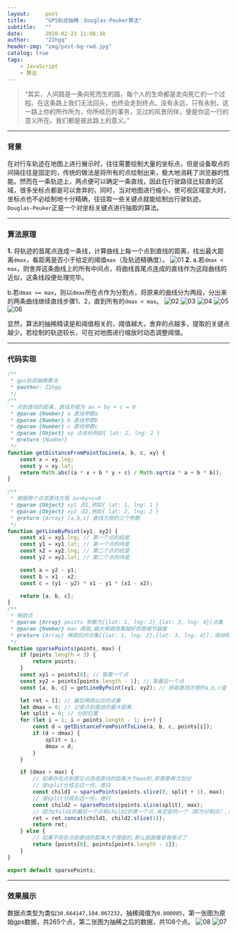 ```yaml
---
layout:     post
title:      "GPS轨迹抽稀：Douglas-Peuker算法"
subtitle:   ""
date:       2020-02-23 11:08:38
author:     "Z1hgq"
header-img: "img/post-bg-rwd.jpg"
catalog: true
tags:
    - JavaScript
    - 算法
---
```


> “其实，人间路是一条向死而生的路，每个人的生命都是走向死亡的一个过程。在这条路上我们无法回头，也终会走到终点。没有永远，只有永别。这一路上你的所作所为，你所经历的事务，见过的风景同伴，便是你这一行的意义所在。我们都是彼此路上的意义。”

---
### 背景

在对行车轨迹在地图上进行展示时，往往需要绘制大量的坐标点，但是设备取点的间隔往往是固定的，传统的做法是将所有的点绘制出来，极大地消耗了浏览器的性能。然而在一条轨迹上，两点便可以确定一条直线，因此在行驶路径比较直的区域，很多坐标点都是可以舍弃的，同时，当对地图进行缩小，使可视区域变大时，坐标点也不必绘制地十分精确，往往取一些关键点就能绘制出行驶轨迹。`Douglas-Peuker`正是一个对坐标关键点进行抽取的算法。

---
### 算法原理

**1.**  将轨迹的首尾点连成一条线，计算曲线上每一个点到直线的距离，找出最大距离`dmax`，看距离是否小于给定的阈值`max`（及轨迹精确度）。
   ![01](/img/20200223/01.png)
**2.**  a.若`dmax < max`，则舍弃这条曲线上的所有中间点，将曲线首尾点连成的直线作为这段曲线的近似，这条线段便处理完毕。

   b.若`dmax >= max`，则以`dmax`所在点作为分割点，将原来的曲线分为两段，分出来的两条曲线继续直线步骤1、2，直到所有的`dmax < max`。
   ![02](/img/20200223/02.png)
   ![03](/img/20200223/03.png)
   ![04](/img/20200223/04.png)
   ![05](/img/20200223/05.png)
   ![06](/img/20200223/06.png)

显然，算法的抽稀精读是和阈值相关的，阈值越大，舍弃的点越多，提取的关键点越少。若绘制的轨迹较长，可在对地图进行缩放时动态调整阈值。

---
### 代码实现

```js
/**
 * gps轨迹抽稀算法
 * @author: Z1hgq
 */
/**
 * 点到直线的距离，直线方程为 ax + by + c = 0
 * @param {Number} a 直线参数a
 * @param {Number} b 直线参数b
 * @param {Number} c 直线参数c
 * @param {Object} xy 点坐标例如{ lat: 2, lng: 2 }
 * @return {Number}
 */
function getDistanceFromPointToLine(a, b, c, xy) {
    const x = xy.lng;
    const y = xy.lat;
    return Math.abs((a * x + b * y + c) / Math.sqrt(a * a + b * b));
}

/**
 * 根据两个点求直线方程 ax+by+c=0
 * @param {Object} xy1 点1,例如{ lat: 1, lng: 1 }
 * @param {Object} xy2 点2,例如{ lat: 2, lng: 2 }
 * @return {Array} [a,b,c] 直线方程的三个参数
 */
function getLineByPoint(xy1, xy2) {
    const x1 = xy1.lng; // 第一个点的经度
    const y1 = xy1.lat; // 第一个点的纬度
    const x2 = xy2.lng; // 第二个点的经度
    const y2 = xy2.lat; // 第二个点的纬度

    const a = y2 - y1;
    const b = x1 - x2;
    const c = (y1 - y2) * x1 - y1 * (x1 - x2);

    return [a, b, c];
}
/**
 * 稀疏点
 * @param {Array} points 参数为[{lat: 1, lng: 2},{lat: 3, lng: 4}]点集
 * @param {Number} max 阈值,越大稀疏效果越好但是细节越差
 * @return {Array} 稀疏后的点集[{lat: 1, lng: 2},{lat: 3, lng: 4}]，保持和输入点集的顺序一致
 */
function sparsePoints(points, max) {
    if (points.length < 3) {
        return points;
    }
    const xy1 = points[0]; // 取第一个点
    const xy2 = points[points.length - 1]; // 取最后一个点
    const [a, b, c] = getLineByPoint(xy1, xy2); // 获取直线方程的a,b,c值

    let ret = []; // 最后稀疏以后的点集
    let dmax = 0; // 记录点到直线的最大距离
    let split = 0; // 分割位置
    for (let i = 1; i < points.length - 1; i++) {
        const d = getDistanceFromPointToLine(a, b, c, points[i]);
        if (d > dmax) {
            split = i;
            dmax = d;
        }
    }

    if (dmax > max) {
        // 如果存在点到首位点连成直线的距离大于max的,即需要再次划分
        // 按split分成左边一份，递归
        const child1 = sparsePoints(points.slice(0, split + 1), max);
        // 按split分成右边一份，递归
        const child2 = sparsePoints(points.slice(split), max);
        // 因为child1的最后一个点和child2的第一个点,肯定是同一个（即为分割点）,合并的时候,需要注意一下
        ret = ret.concat(child1, child2.slice(1));
        return ret;
    } else {
        // 如果不存在点到直线的距离大于阈值的,那么就直接是首尾点了
        return [points[0], points[points.length - 1]];
    }
}

export default sparsePoints;
```

---
### 效果展示

数据点类型为类似`30.664147,104.067232`，抽稀阈值为`0.000005`，第一张图为原始gps数据，共265个点，第二张图为抽稀之后的数据，共108个点。
![08](/img/20200223/08.png)
![07](/img/20200223/07.png)